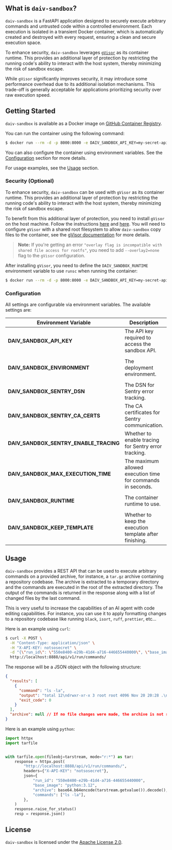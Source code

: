 ## What is `daiv-sandbox`?

`daiv-sandbox` is a FastAPI application designed to securely execute arbitrary commands and untrusted code within a controlled environment. Each execution is isolated in a transient Docker container, which is automatically created and destroyed with every request, ensuring a clean and secure execution space.

To enhance security, `daiv-sandbox` leverages [`gVisor`](https://github.com/google/gvisor) as its container runtime. This provides an additional layer of protection by restricting the running code's ability to interact with the host system, thereby minimizing the risk of sandbox escape.

While `gVisor` significantly improves security, it may introduce some performance overhead due to its additional isolation mechanisms. This trade-off is generally acceptable for applications prioritizing security over raw execution speed.

## Getting Started

`daiv-sandbox` is available as a Docker image on [GitHub Container Registry](ghcr.io/srtab/daiv-sandbox).

You can run the container using the following command:

```sh
$ docker run --rm -d -p 8000:8000 -e DAIV_SANDBOX_API_KEY=my-secret-api-key ghcr.io/srtab/daiv-sandbox:latest
```

You can also configure the container using environment variables. See the [Configuration](#configuration) section for more details.

For usage examples, see the [Usage](#usage) section.

### Security (Optional)

To enhance security, `daiv-sandbox` can be used with `gVisor` as its container runtime. This provides an additional layer of protection by restricting the running code's ability to interact with the host system, thereby minimizing the risk of sandbox escape.

To benefit from this additional layer of protection, you need to install `gVisor` on the host machine. Follow the instructions [here](https://gvisor.dev/docs/user_guide/install/) and [here](https://gvisor.dev/docs/user_guide/quick_start/docker/). You will need to configure `gVisor` with a shared root filesystem to allow `daiv-sandbox` copy files to the container, see the [gVisor documentation](https://gvisor.dev/docs/user_guide/filesystem/#shared-root-filesystem) for more details.

> **Note:** If you're getting an error `"overlay flag is incompatible with shared file access for rootfs"`, you need to add `--overlay2=none` flag to the `gVisor` configuration.

After installing `gVisor`, you need to define the `DAIV_SANDBOX_RUNTIME` environment variable to use `runsc` when running the container:

```sh
$ docker run --rm -d -p 8000:8000 -e DAIV_SANDBOX_API_KEY=my-secret-api-key -e DAIV_SANDBOX_RUNTIME=runsc ghcr.io/srtab/daiv-sandbox:latest
```

### Configuration

All settings are configurable via environment variables. The available settings are:

| Environment Variable                   | Description                                                 | Options/Default                                               |
| -------------------------------------- | ----------------------------------------------------------- | ------------------------------------------------------------- |
| **DAIV_SANDBOX_API_KEY**               | The API key required to access the sandbox API.             |                                                               |
| **DAIV_SANDBOX_ENVIRONMENT**           | The deployment environment.                                 | Options: `local`, `staging`, `production`<br>Default: "local" |
| **DAIV_SANDBOX_SENTRY_DSN**            | The DSN for Sentry error tracking.                          | Optional                                                      |
| **DAIV_SANDBOX_SENTRY_CA_CERTS**       | The CA certificates for Sentry communication.               | Optional                                                      |
| **DAIV_SANDBOX_SENTRY_ENABLE_TRACING** | Whether to enable tracing for Sentry error tracking.        | Default: False                                                |
| **DAIV_SANDBOX_MAX_EXECUTION_TIME**    | The maximum allowed execution time for commands in seconds. | Default: 600                                                  |
| **DAIV_SANDBOX_RUNTIME**               | The container runtime to use.                               | Options: `runc`, `runsc`<br>Default: "runc"                   |
| **DAIV_SANDBOX_KEEP_TEMPLATE**         | Whether to keep the execution template after finishing.     | Default: False                                                |

## Usage

`daiv-sandbox` provides a REST API that can be used to execute arbitrary commands on a provided archive, for instance, a `tar.gz` archive containing a repository codebase. The archive is extracted to a temporary directory and the commands are executed in the root of the extracted directory. The output of the commands is returned in the response along with a list of changed files by the last command.

This is very useful to increase the capabilities of an AI agent with code editing capabilities. For instance, you can use it to apply formatting changes to a repository codebase like running `black`, `isort`, `ruff`, `prettier`, etc...

Here is an example using `curl`:

```sh
$ curl -X POST \
  -H "Content-Type: application/json" \
  -H "X-API-KEY: notsosecret" \
  -d "{\"run_id\": \"550e8400-e29b-41d4-a716-446655440000\", \"base_image\": \"python:3.12\", \"archive\": \"$(base64 -w 0 django-webhooks-master.tar.gz)\", \"commands\": [\"ls -la\"]}" \
  http://localhost:8888/api/v1/run/commands/

```

The response will be a JSON object with the following structure:

```json
{
  "results": [
    {
      "command": "ls -la",
      "output": "total 12\ndrwxr-xr-x 3 root root 4096 Nov 20 20:28 .\ndrwxrwxrwt 1 root root 4096 Nov 20 20:28 ..\ndrwxrwxr-x 3 root root 4096 Nov 14 14:39 django-webhooks-master\n",
      "exit_code": 0
    }
  ],
  "archive": null // If no file changes were made, the archive is not returned
}
```

Here is an example using `python`:

```python
import httpx
import tarfile


with tarfile.open(fileobj=tarstream, mode="r:*") as tar:
    response = httpx.post(
        "http://localhost:8888/api/v1/run/commands/",
        headers={"X-API-KEY": "notsosecret"},
        json={
            "run_id": "550e8400-e29b-41d4-a716-446655440000",
            "base_image": "python:3.12",
            "archive": base64.b64encode(tarstream.getvalue()).decode(),
            "commands": ["ls -la"],
        },
    )
    response.raise_for_status()
    resp = response.json()
```

## License

`daiv-sandbox` is licensed under the [Apache License 2.0](LICENSE).
